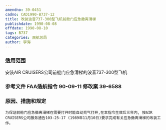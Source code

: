 ```yaml
---
amendno: 39-0451  
cadno: CAD1990-B737-12  
title: 改装波音737-300型飞机前舱门应急撤离滑梯  
publishdate: 1990-08-08  
effdate: 1990-08-10  
tags: B737  
categories: 民航总局  
author: 李海  
---
```

  
### 适用范围  
安装AIR CRUISERS公司前舱门应急滑梯的波音737-300型飞机  
  
<!--more-->  
### 参考文件    FAA适航指令 90-09-11 修改案 39-6588  
  
### 原因、措施和规定  
    为保证前舱门应急撤离滑梯在需要打开时能自动充气打开,在本指令生效后三年内, 按AIR CRUISERS公司服务通告103-25-17 (1989年11月10日)要求完成有关应急撤离滑梯的改装工作。  

